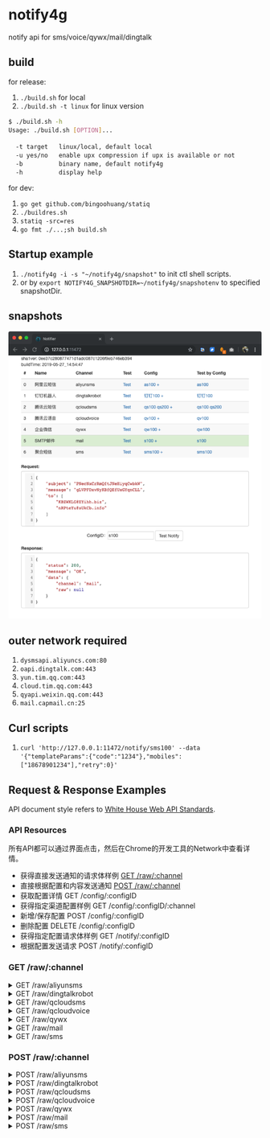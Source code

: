 # notify4g
notify api for sms/voice/qywx/mail/dingtalk

## build

for release:

1. `./build.sh` for local
1. `./build.sh -t linux` for linux version
 
```bash
$ ./build.sh -h
Usage: ./build.sh [OPTION]...

  -t target   linux/local, default local
  -u yes/no   enable upx compression if upx is available or not
  -b          binary name, default notify4g
  -h          display help
```

for dev:

1. `go get github.com/bingoohuang/statiq`
1. `./buildres.sh`
1. `statiq -src=res`
1. `go fmt ./...;sh build.sh`

## Startup example

1. `./notify4g -i -s "~/notify4g/snapshot"` to init ctl shell scripts.
1. or by `export NOTIFY4G_SNAPSHOTDIR=~/notify4g/snapshotenv` to specified snapshotDir.

## snapshots

![image](doc/snapshot20190527145707.png)

## outer network required

1. `dysmsapi.aliyuncs.com:80`
1. `oapi.dingtalk.com:443`
1. `yun.tim.qq.com:443`
1. `cloud.tim.qq.com:443`
1. `qyapi.weixin.qq.com:443`
1. `mail.capmail.cn:25`

## Curl scripts

1. `curl 'http://127.0.0.1:11472/notify/sms100' --data '{"templateParams":{"code":"1234"},"mobiles":["18678901234"],"retry":0}'`

## Request & Response Examples

API document style refers to [White House Web API Standards](https://github.com/WhiteHouse/api-standards).

### API Resources

所有API都可以通过界面点击，然后在Chrome的开发工具的Network中查看详情。

* 获得直接发送通知的请求体样例 [GET /raw/:channel](#get-rawchannel)
* 直接根据配置和内容发送通知 [POST /raw/:channel](#post-rawchannel)
* 获取配置详情 GET /config/:configID
* 获得指定渠道配置样例 GET /config/:configID/:channel
* 新增/保存配置 POST /config/:configID
* 删除配置 DELETE /config/:configID
* 获得指定配置请求体样例 GET /notify/:configID
* 根据配置发送请求 POST /notify/:configID

### GET /raw/:channel

<details><summary>GET /raw/aliyunsms</summary>
<p>
Response body:

```json
{
    "config": {
        "accessKeyID": "BvXitpxZTiQPBPJNHzKEyUtZX",
        "accessKeySecret": "EaouuhLQvkjvBpcqjySEaDtZp",
        "templateCode": "jHsEdCAyjQiwwKfKTIAyMwhLd",
        "signName": ""
    },
    "data": {
        "templateCode": "",
        "templateParams": {
            "VIbvxqDAKzYvRCOugkfSTdBii": "HUzqgIrkvrpoUvwfOnPkYWJCc",
            "nSodfKtCBsGOdFcFIfhRfKkQD": "MhBpCGIHwwFSTrekZojpWHHRj"
        },
        "signName": "",
        "mobiles": [
            "13640030119"
        ]
    }
}
```

</p>
</details>
<details><summary>GET /raw/dingtalkrobot</summary>
<p>
Response body:

```json
{
    "config": {
        "accessToken": "bmluXMmkzbKJXhHvRYnPWEFon"
    },
    "data": {
        "message": "uxuNAGIvNfwPHCppEJGAFbbJb",
        "atMobiles": [
            "16231720931",
            "12123690368"
        ],
        "atAll": true
    }
}
```

</p>
</details>
<details><summary>GET /raw/qcloudsms</summary>
<p>
Response body:

```json
{
    "config": {
        "sdkappid": "VIsOIVUTXKvmznGCfpklQBsHl",
        "appkey": "jyuRWrnndYwTzEQIDtpaulCEv",
        "tplID": 58,
        "sign": "",
        "tmplVarNames": [
            "NtAOrrDyTQZprXHlRyMKIQVrJ"
        ]
    },
    "data": {
        "params": [
            "DfQeutEzaCfShlItCeaEkTUGF",
            "DZiVFEPPlMANVxGwaCVjypmXA"
        ],
        "mobiles": [
            "15923459113",
            "18923435937"
        ]
    }
}
```

</p>
</details>
<details><summary>GET /raw/qcloudvoice</summary>
<p>
Response body:

```json
{
    "config": {
        "sdkappid": "dqpaGfzwZsdYPeOyCsiCnHuLe",
        "appkey": "HQFbAYSZWVMAhuzBkneOovYpv",
        "tplID": 39,
        "playTimes": 49,
        "tmplVarNames": [
            "KyzjUzrBFcqQjedfJRHYoDbOG",
            "nflOHIkugcnZOrqBkSazNWfPP"
        ]
    },
    "data": {
        "params": {
            "RIsCQnfJqlpSCwrkkFbdBFIFj": "XXcLBedVQEUDCnYApsnqfVPTL"
        },
        "mobile": "13534814833"
    }
}
```

</p>
</details>
<details><summary>GET /raw/qywx</summary>
<p>
Response body:

```json
{
    "config": {
        "corpID": "uCgrmJMtqLPBCFhsvjTArsMmL",
        "corpSecret": "gRHZGuimGqaWdWaBWJwkTAShU",
        "agentID": "GjqWAhwRbpeHnQNxTNgmJjnxD"
    },
    "data": {
        "msg": "SlooidCOblAgkzyWhxDcYtLJJ",
        "userIds": [
            "yFeNmhPfjtisROYMvzGXHlQpd",
            "CUSPjJkWEEfDDKDOfOhAXkqgJ"
        ]
    }
}
```

</p>
</details>
<details><summary>GET /raw/mail</summary>
<p>
Response body:

```json
{
    "config": {
        "smtpAddr": "xaQHabaoaboiqLQkrhnMSwTGo",
        "smtpPort": 94,
        "from": "CEVyoTJ@zTADH.biz",
        "username": "gQVadOOpmwpHnlIyfsCCBulVP",
        "pass": "NvMQhtbtbJgCkOErmOqWRCSKa"
    },
    "data": {
        "subject": "kfYENjIqRgtAsNATTewtSQJtK",
        "message": "nbUGDoWZCCUeCgZnqaHOhlDUc",
        "to": [
            "RyBZMmL@NbhCr.net",
            "fKggIDs@WHkmM.net"
        ]
    }
}
```

</p>
</details>
<details><summary>GET /raw/sms</summary>
<p>
Response body:

```json
{
    "config": {
        "configIds": [
            "NCCNkSbvLCcEBYPRpErzuHOzu",
            "qJoxwNVZfRxOytgzHbfYLSnNg"
        ],
        "random": false,
        "retry": 0
    },
    "data": {
        "templateParams": {
            "CAatGFIenVaglyBHaqLGDVNDm": "HmVmUYwDzaKJZvYwyMqYAAowJ",
            "uCbSRZgyNkgIntizzDrIHVOiy": "TNvBcIHcgrHoiKEGjEsktAKmn"
        },
        "mobiles": [
            "14509804092"
        ],
        "retry": 0
    }
}
```

</p>
</details>

### POST /raw/:channel

<details><summary>POST /raw/aliyunsms</summary>
<p>
Request body:

```json
{
    "config": {
        "accessKeyID": "pGkWHwdlIFPxNbwOuzqqHudVk",
        "accessKeySecret": "MuIuTxqaaqPFOqNtVZGGxyIVJ",
        "templateCode": "SMS_11111",
        "signName": "xx编程网"
    },
    "data": {
        "templateCode": "",
        "templateParams": {
            "code": "123456"
        },
        "signName": "",
        "mobiles": [
            "11350758197",
            "12414111245"
        ]
    }
}
```

Response body:

```json
{
  "status": 200,
  "message": "OK",
  "data": {
    "channel": "aliyunsms",
    "raw": {
      "outId": "yOpBUzo90hnezrhs",
      "code": "OK",
      "message": "OK",
      "requestID": "E4F3D966-002D-4D5D-BFA5-10E547334434",
      "bizID": "831713858682882984^0"
    }
  }
}
```

</p>
</details>
<details><summary>POST /raw/dingtalkrobot</summary>
<p>
Request body:

```json
{
    "config": {
        "accessToken": "RICScixPcBbEJRMdcvNPTqkUr"
    },
    "data": {
        "message": "WYouyJaLExAVGGWpTVumZgXhZ",
        "atMobiles": [
            "10707297593",
            "18621963646"
        ],
        "atAll": false
    }
}
```

Response body:

```json
{
    "status": 200,
    "message": "OK",
    "data": {
        "channel": "dingtalkrobot",
        "raw": {
            "code": 0,
            "message": ""
        }
    }
}
```

</p>
</details>
<details><summary>POST /raw/qcloudsms</summary>
<p>
Request body:

```json
{
    "config": {
        "sdkappid": "erKoSpOlNAKZgTBwZWsyKuSHt",
        "appkey": "aQtuUztXdxpTFcPsdnowkiBUK",
        "tplID": 34,
        "sign": "",
        "tmplVarNames": [
            "oIpzKCYbQmBEaiWXeCPOYwFEG"
        ]
    },
    "data": {
        "params": [
            "QxIiueXozjhTVNMhdANVnYMvR"
        ],
        "mobiles": [
            "14432444366"
        ]
    }
}
```

Response body:

```json
{
    "status": 200,
    "message": "OK",
    "data": {
        "channel": "qcloudsms",
        "raw": {
            "result": 0,
            "errmsg": "OK",
            "ext": "",
            "detail": [
                {
                    "fee": 1,
                    "mobile": "18551855099",
                    "nationcode": "86",
                    "sid": "2019:6646899365302911964",
                    "result": 0,
                    "errmsg": "OK"
                }
            ]
        }
    }
}
```

</p>
</details>
<details><summary>POST /raw/qcloudvoice</summary>
<p>
Request body:

```json
{
    "config": {
        "sdkappid": "nCQtPPaOBnGymUUMmcjWRvxra",
        "appkey": "jdWinpYVkCusHaznjRBxSghoq",
        "tplID": 15,
        "playTimes": 1,
        "tmplVarNames": ["AppName", "WarnSrc", "WithMinutes", "Warning", "Min", "Max"]
    },
    "data": {
        "params": {
            "AppName": "demo", "WarnSrc": "host1", "WithMinutes": "5分", "Warning": "可用内存不足", "Min": "100M", "Max": "200M"
        },
        "mobile": "13388093706"
    }
}
```

Response body:

```json
{
    "status": 200,
    "message": "OK",
    "data": {
        "channel": "qcloudvoice",
        "raw": {
            "result": 0,
            "errmsg": "OK",
            "callid": "bef3d1ce-7df8-11e9-aa35-52540075d5e6",
            "ext": ""
        }
    }
}
```

</p>
</details>
<details><summary>POST /raw/qywx</summary>
<p>
Request body:

```json
{
    "config": {
        "corpID": "TavUQCHdZPmNTkeszuHITWFai",
        "corpSecret": "YiomBBitrBsEqINJYLpSnpXIe",
        "agentID": "1000002"
    },
    "data": {
        "msg": "DPhnPBkYHnKTIltUTvqZqriNS",
        "userIds": [
            "huangjinbing"
        ]
    }
}
```

Response body:

```json
{
    "status": 200,
    "message": "OK",
    "data": {
        "channel": "qywx",
        "raw": {
            "errcode": 0,
            "errmsg": "ok",
            "invaliduser": "",
            "invalidparty": "",
            "invalidtag": ""
        }
    }
}
```

</p>
</details>
<details><summary>POST /raw/mail</summary>
<p>
Request body:

```json
{
    "config": {
        "smtpAddr": "iPtbQlchfAcisTedBhGwWsoZz",
        "smtpPort": 2,
        "from": "ExTWPRT@gYNcz.org",
        "username": "xfAdFgSoGYsPsupEGKPUqnIzf",
        "pass": "lBPKGnydFjkaGjBrEdufObPwt"
    },
    "data": {
        "subject": "jagoWiJBpkulohboaWqPgZZMo",
        "message": "PycUxHOvIUqKuHhcJouyJPsUL",
        "to": [
            "mCypiaF@TOuRk.net",
            "jrrEYOi@FQMlD.ru"
        ]
    }
}
```

Response body:

```json
{
    "status": 200,
    "message": "OK",
    "data": {
        "channel": "mail",
        "raw": null
    }
}
```

```json
{
    "status": 400,
    "message": "dial tcp: lookup TfdZkPmcNDQFtfAEdRQfgzQkZ: no such host",
    "data": {
        "channel": "mail",
        "raw": null
    }
}
```

</p>
</details>
<details><summary>POST /raw/sms</summary>
<p>
Request body:

```json
{
    "config": {
        "configIds": [
            "as100",
            "qs200"
        ],
        "random": true,
        "retry": 0
    },
    "data": {
        "templateParams": {
            "code": "123456"
        },
        "mobiles": [
            "14509804092"
        ],
        "retry": 0
    }
}
```

Response body:

```json
{
    "status": 200,
    "message": "OK",
    "data": {
        "channel": "aliyunsms",
        "raw": {
            "outId": "9q2hoGoxwyoBM4wx",
            "code": "OK",
            "message": "OK",
            "requestID": "6A8F6D26-AE2B-475F-B603-3886454F0587",
            "bizID": "410500758684794600^0"
        }
    }
}
```

```json
{
    "status": 200,
    "message": "OK",
    "data": {
        "channel": "qcloudsms",
        "raw": {
            "result": 0,
            "errmsg": "OK",
            "ext": "",
            "detail": [
                {
                    "fee": 1,
                    "mobile": "14509804092",
                    "nationcode": "86",
                    "sid": "8:fCI6QdTlfniajRq3qCK20190524",
                    "result": 0,
                    "errmsg": "OK"
                }
            ]
        }
    }
}

```


</p>
</details>